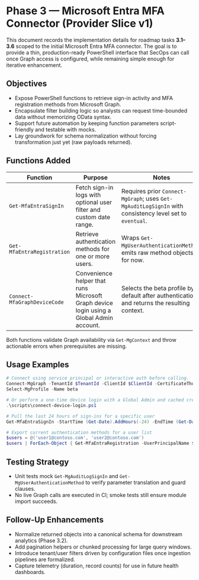 # Phase 3 — Microsoft Entra MFA Connector (Provider Slice v1)

This document records the implementation details for roadmap tasks **3.1–3.6** scoped to the initial Microsoft Entra MFA connector. The goal is to provide a thin, production-ready PowerShell interface that SecOps can call once Graph access is configured, while remaining simple enough for iterative enhancement.

## Objectives
- Expose PowerShell functions to retrieve sign-in activity and MFA registration methods from Microsoft Graph.
- Encapsulate filter building logic so analysts can request time-bounded data without memorizing OData syntax.
- Support future automation by keeping function parameters script-friendly and testable with mocks.
- Lay groundwork for schema normalization without forcing transformation just yet (raw payloads returned).

## Functions Added
| Function | Purpose | Notes |
|----------|---------|-------|
| `Get-MfaEntraSignIn` | Fetch sign-in logs with optional user filter and custom date range. | Requires prior `Connect-MgGraph`; uses `Get-MgAuditLogSignIn` with consistency level set to `eventual`. |
| `Get-MfaEntraRegistration` | Retrieve authentication methods for one or more users. | Wraps `Get-MgUserAuthenticationMethod`; emits raw method objects for now. |
| `Connect-MfaGraphDeviceCode` | Convenience helper that runs Microsoft Graph device login using a Global Admin account. | Selects the beta profile by default after authentication and returns the resulting context. |

Both functions validate Graph availability via `Get-MgContext` and throw actionable errors when prerequisites are missing.

## Usage Examples
```powershell
# Connect using service principal or interactive auth before calling.
Connect-MgGraph -TenantId $TenantId -ClientId $ClientId -CertificateThumbprint $Thumbprint
Select-MgProfile -Name beta

# Or perform a one-time device login with a Global Admin and cached credentials:
.\scripts\connect-device-login.ps1

# Pull the last 24 hours of sign-ins for a specific user
Get-MfaEntraSignIn -StartTime (Get-Date).AddHours(-24) -EndTime (Get-Date) -UserPrincipalName 'analyst@contoso.com'

# Export current authentication methods for a user list
$users = @('user1@contoso.com', 'user2@contoso.com')
$users | ForEach-Object { Get-MfaEntraRegistration -UserPrincipalName $_ }
```

## Testing Strategy
- Unit tests mock `Get-MgAuditLogSignIn` and `Get-MgUserAuthenticationMethod` to verify parameter translation and guard clauses.
- No live Graph calls are executed in CI; smoke tests still ensure module import succeeds.

## Follow-Up Enhancements
- Normalize returned objects into a canonical schema for downstream analytics (Phase 3.2).
- Add pagination helpers or chunked processing for large query windows.
- Introduce tenant/user filters driven by configuration files once ingestion pipelines are formalized.
- Capture telemetry (duration, record counts) for use in future health dashboards.

